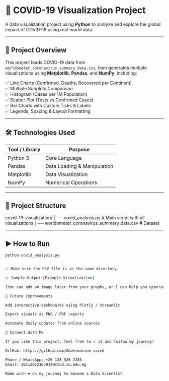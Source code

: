 # 🦠 COVID-19 Visualization Project

A data visualization project using **Python** to analyze and explore the global impact of COVID-19 using real-world data.

---

## 📌 Project Overview

This project loads COVID-19 data from `worldometer_coronavirus_summary_data.csv`, then generates multiple visualizations using **Matplotlib**, **Pandas**, and **NumPy**, including:

✅ Line Charts (Confirmed, Deaths, Recovered per Continent)  
✅ Multiple Subplots Comparison  
✅ Histogram (Cases per 1M Population)  
✅ Scatter Plot (Tests vs Confirmed Cases)  
✅ Bar Charts with Custom Ticks & Labels  
✅ Legends, Spacing & Layout Formatting

---

## 🛠️ Technologies Used

| Tool / Library | Purpose |
|----------------|---------|
| Python 3       | Core Language |
| Pandas         | Data Loading & Manipulation |
| Matplotlib     | Data Visualization |
| NumPy          | Numerical Operations |

---

## 📂 Project Structure



covid-19-visualization/
│── covid_analysis.py # Main script with all visualizations
│── worldometer_coronavirus_summary_data.csv # Dataset


---

## ▶️ How to Run

```bash
python covid_analysis.py


✅ Make sure the CSV file is in the same directory.

📈 Sample Output (Example Visualization)

(You can add an image later from your graphs, or I can help you generate one!)

🚀 Future Improvements

Add interactive dashboards using Plotly / Streamlit

Export visuals as PNG / PDF reports

Automate daily updates from online sources

🤝 Connect With Me

If you like this project, feel free to ⭐ it and follow my journey!

GitHub: https://github.com/Abdelmoniem-saied

Phone / WhatsApp: +20 128 526 7285
Email: 10112022105914@stud.cu.edu.eg

Made with ❤️ on my journey to become a Data Scientist


